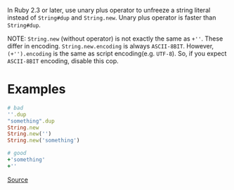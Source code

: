 
In Ruby 2.3 or later, use unary plus operator to unfreeze a string
literal instead of `String#dup` and `String.new`.
Unary plus operator is faster than `String#dup`.

NOTE: `String.new` (without operator) is not exactly the same as `+''`.
These differ in encoding. `String.new.encoding` is always `ASCII-8BIT`.
However, `(+'').encoding` is the same as script encoding(e.g. `UTF-8`).
So, if you expect `ASCII-8BIT` encoding, disable this cop.

# Examples

```ruby
# bad
''.dup
"something".dup
String.new
String.new('')
String.new('something')

# good
+'something'
+''
```

[Source](http://www.rubydoc.info/gems/rubocop/RuboCop/Cop/Performance/UnfreezeString)